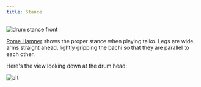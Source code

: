 ```yaml
---
title: Stance
---
```


![drum stance front]({{site.baseurl}}/img/front-cam.png)

<a href="https://www.romehamner.com/how-to-teach-taiko/2020/11/14/teaching-over-zoom-camera-angles" target="_blank">Rome Hamner</a> shows the proper stance when playing taiko. Legs are wide, arms straight ahead, lightly gripping the bachi so that they are parallel to each other.

Here's the view looking down at the drum head:

![alt]({{site.baseurl}}/img/sky-cam.png)
